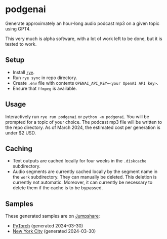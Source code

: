 # podgenai
Generate approximately an hour-long audio podcast mp3 on a given topic using GPT4.

This very much is alpha software, with a lot of work left to be done, but it is tested to work.

## Setup
* Install [`rye`](https://rye-up.com/).
* Run `rye sync` in repo directory.
* Create `.env` file with contents `OPENAI_API_KEY=<your OpenAI API key>`.
* Ensure that `ffmpeg` is available.

## Usage
Interactively run `rye run podgenai` or `python -m podgenai`. You will be prompted for a topic of your choice.
The podcast mp3 file will be written to the repo directory. As of March 2024, the estimated cost per generation is under $2 USD.

## Caching
* Text outputs are cached locally for four weeks in the `.diskcache` subdirectory.
* Audio segments are currently cached locally by the segment name in the `work` subdirectory. They can manually be deleted. This deletion is currently not automatic. Moreover, it can currently be necessary to delete them if the cache is to be bypassed.

## Samples
These generated samples are on [Jumpshare](https://jumpshare.com/file-sharing/mp3):
* [PyTorch](https://jmp.sh/s/GD0Qbz8hRix80AprAFjX) (generated 2024-03-30)
* [New York City](https://jmp.sh/PCNVwdJ4) (generated 2024-03-30)